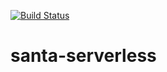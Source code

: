 [![Build Status][travis-badge]][travis-badge-url]
# santa-serverless

[travis-badge]: https://travis-ci.org/santaswap/users-serverless.svg?branch=master		
[travis-badge-url]: https://travis-ci.org/santaswap/users-serverless	